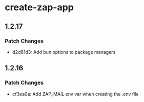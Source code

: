 # create-zap-app

## 1.2.17

### Patch Changes

- d2d61d3: Add bun options to package managers

## 1.2.16

### Patch Changes

- cf3ea0a: Add ZAP_MAIL env var when creating the .env file
